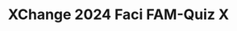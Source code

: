 ---
title: XChange 2024 Faci FAM-Quiz X
redirect_to: https://docs.google.com/forms/d/e/1FAIpQLScNvq-lFIpg9x3-cqnmwKGck2hHBRZMX88hdbt_85qtyVrisw/viewform?usp=sharing
redirect_from: 
  - /XC24FAMQuizX
  - /xc24famquizx
---